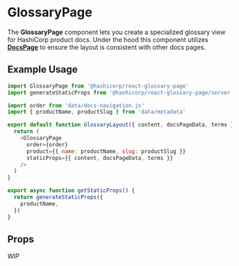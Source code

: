 # GlossaryPage

The **GlossaryPage** component lets you create a specialized glossary view for HashiCorp product docs. Under the hood this component utilizes [**DocsPage**](../docs-page) to ensure the layout is consistent with other docs pages.

## Example Usage

```js
import GlossaryPage from '@hashicorp/react-glossary-page'
import generateStaticProps from '@hashicorp/react-glossary-page/server'

import order from 'data/docs-navigation.js'
import { productName, productSlug } from 'data/metadata'

export default function GlossaryLayout({ content, docsPageData, terms }) {
  return (
    <GlossaryPage
      order={order}
      product={{ name: productName, slug: productSlug }}
      staticProps={{ content, docsPageData, terms }}
    />
  )
}

export async function getStaticProps() {
  return generateStaticProps({
    productName,
  })
}
```

## Props

_WIP_
